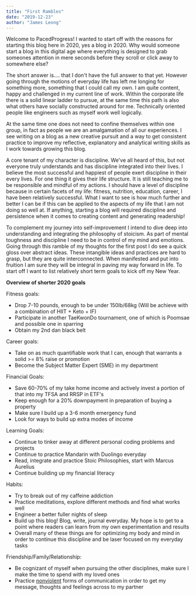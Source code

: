 ```yaml
---
title: "First Rambles"
date: "2019-12-23"
author: "James Leong"
---
```


Welcome to PacedProgress! I wanted to start off with the reasons for starting this blog here in 2020, yes a blog in 2020. Why would someone start a blog in this digital age where everything is designed to grab someones attention in mere seconds before they scroll or click away to somewhere else?

The short answer is.... that I don't have the full answer to that yet. However going through the motions of everyday life has left me longing for something more, something that I could call my own. I am quite content, happy and challenged in my current line of work. Within the corporate life there is a solid linear ladder to pursue, at the same time this path is also what others have socially constructed around for me. Technically oriented people like engineers such as myself work well logically.  
  
At the same time one does not need to confine themselves within one group, in fact as people we are an amalgamation of all our experiences. I see writing on a blog as a new creative pursuit and a way to get consistent practice to improve my reflective, explanatory and analytical writing skills as I work towards growing this blog.

A core tenant of my character is discipline. We've all heard of this, but not everyone truly understands and has discipline integrated into their lives. I believe the most successful and happiest of people exert discipline in their every lives. For one thing it gives their life structure. It is still teaching me to be responsible and mindful of my actions. I should have a level of discipline because in certain facets of my life: fitness, nutrition, education, career, I have been relatively successful. What I want to see is how much further and better I can be if this can be applied to the aspects of my life that I am not doing so well at. If anything, starting a blog will required discipline and persistence when it comes to creating content and generating readership!

To complement my journey into self-improvement I intend to dive deep into understanding and integrating the philosophy of stoicism. As part of mental toughness and discipline I need to be in control of my mind and emotions. Going through this ramble of my thoughts for the first post I do see a quick gloss over abstract ideas. These intangible ideas and practices are hard to grasp, but they are quite interconnected. When manifested and put into fruition I am sure they will be integral in paving my way forward in life. To start off I want to list relatively short term goals to kick off my New Year.

**Overview of shorter 2020 goals**

Fitness goals:

- Drop 7-10 pounds, enough to be under 150lb/68kg (Will be achieve with a combination of HIIT + Keto + IF)
- Participate in another TaeKwonDo tournament, one of which is Poomsae and possible one in sparring
- Obtain my 2nd dan black belt

Career goals:

- Take on as much quantifiable work that I can, enough that warrants a solid >= 8% raise or promotion
- Become the Subject Matter Expert (SME) in my department

Financial Goals:

- Save 60-70% of my take home income and actively invest a portion of that into my TFSA and RRSP in ETF's
- Keep enough for a 20% downpayment in preparation of buying a property
- Make sure I build up a 3-6 month emergency fund
- Look for ways to build up extra modes of income

Learning Goals:

- Continue to tinker away at different personal coding problems and projects
- Continue to practice Mandarin with Duolingo everyday
- Read, integrate and practice Stoic Philosophies, start with Marcus Aurelius
- Continue building up my financial literacy

Habits:

- Try to break out of my caffeine addiction
- Practice meditations, explore different methods and find what works well
- Engineer a better fuller nights of sleep
- Build up this blog! Blog, write, journal everyday. My hope is to get to a point where readers can learn from my own experimentation and results
- Overall many of these things are for optimizing my body and mind in order to continue this discipline and be laser focused on my everyday tasks

Friendship/Family/Relationship:

- Be cognizant of myself when pursuing the other disciplines, make sure I make the time to spend with my loved ones
- Practice [nonviolent](https://www.amazon.ca/s?k=non+violent+communication&gclid=Cj0KCQiAl5zwBRCTARIsAIrukdP6_JUFTdtS37w-KbuoNy4SyTznVfTmChwewjHTB4Lp3L4tFcV5fPUaAiGUEALw_wcB&hvadid=229987373642&hvdev=c&hvlocphy=9001502&hvnetw=g&hvpos=1t1&hvqmt=e&hvrand=3840384717998302053&hvtargid=aud-748919244907%3Akwd-297487003085&hydadcr=14957_10147521&tag=googcana-20&ref=pd_sl_n0af4ets3_e) forms of communication in order to get my message, thoughts and feelings across to my partner
